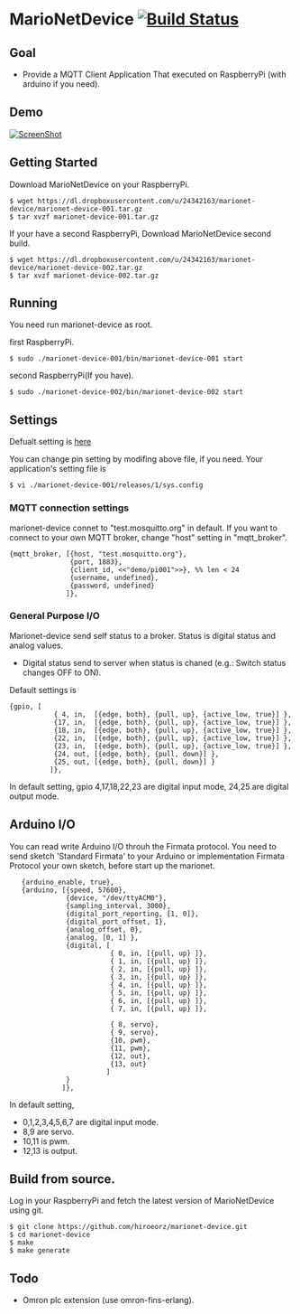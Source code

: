 # MarioNetDevice   [![Build Status](https://travis-ci.org/hiroeorz/marionet-device.svg?branch=master)](https://travis-ci.org/hiroeorz/marionet-device)

## Goal

* Provide a MQTT Client Application That executed on RaspberryPi (with arduino if you need).

## Demo

[![ScreenShot](https://dl.dropboxusercontent.com/u/24342163/mqtt_demo.png)](http://youtu.be/j3Vmd_o24oU)

## Getting Started

Download MarioNetDevice on your RaspberryPi.

```
$ wget https://dl.dropboxusercontent.com/u/24342163/marionet-device/marionet-device-001.tar.gz
$ tar xvzf marionet-device-001.tar.gz
```

If your have a second RaspberryPi, Download MarioNetDevice second build.

```
$ wget https://dl.dropboxusercontent.com/u/24342163/marionet-device/marionet-device-002.tar.gz
$ tar xvzf marionet-device-002.tar.gz
```
 
## Running

You need run marionet-device as root.

first RaspberryPi.

```
$ sudo ./marionet-device-001/bin/marionet-device-001 start
```

second RaspberryPi(If you have).

```
$ sudo ./marionet-device-002/bin/marionet-device-002 start
```

##  Settings

Defualt setting is [here](https://github.com/hiroeorz/marionet-device/blob/master/rel/marionet-device-001/files/sys.config)

You can change pin setting by modifing above file, if you need.
Your application's setting file is 

```
$ vi ./marionet-device-001/releases/1/sys.config
```

### MQTT connection settings

marionet-device connet to "test.mosquitto.org" in default. If you want to connect to your own MQTT broker, change "host" setting in "mqtt_broker".

```erl-sh
{mqtt_broker, [{host, "test.mosquitto.org"},
               {port, 1883},
               {client_id, <<"demo/pi001">>}, %% len < 24
               {username, undefined},
               {password, undefined}
              ]},
```

### General Purpose I/O

Marionet-device send self status to a broker. Status is digital status and analog values.

* Digital status send to server when status is chaned (e.g.: Switch status changes OFF to ON).

Default settings is

```
{gpio, [
           { 4, in,  [{edge, both}, {pull, up}, {active_low, true}] },
           {17, in,  [{edge, both}, {pull, up}, {active_low, true}] },
           {18, in,  [{edge, both}, {pull, up}, {active_low, true}] },
           {22, in,  [{edge, both}, {pull, up}, {active_low, true}] },
           {23, in,  [{edge, both}, {pull, up}, {active_low, true}] },
           {24, out, [{edge, both}, {pull, down}] },
           {25, out, [{edge, both}, {pull, down}] }
          ]},
```

In default setting, gpio 4,17,18,22,23 are digital input mode, 24,25 are digital output mode.

## Arduino I/O

You can read write Arduino I/O throuh the Firmata protocol.
You need to send sketch 'Standard Firmata' to your Arduino or implementation Firmata Protocol your own sketch, before start up the marionet.

```
   {arduino_enable, true},
   {arduino, [{speed, 57600},
              {device, "/dev/ttyACM0"},
              {sampling_interval, 3000},
              {digital_port_reporting, [1, 0]},
              {digital_port_offset, 1},
              {analog_offset, 0},
              {analog, [0, 1] },
              {digital, [
                         { 0, in, [{pull, up} ]},
                         { 1, in, [{pull, up} ]},
                         { 2, in, [{pull, up} ]},
                         { 3, in, [{pull, up} ]},
                         { 4, in, [{pull, up} ]},
                         { 5, in, [{pull, up} ]},
                         { 6, in, [{pull, up} ]},
                         { 7, in, [{pull, up} ]},

                         { 8, servo},
                         { 9, servo},
                         {10, pwm},
                         {11, pwm},
                         {12, out},
                         {13, out}
                        ]
              }
             ]},
```

In default setting,
* 0,1,2,3,4,5,6,7 are digital input mode.
* 8,9 are servo.
* 10,11 is pwm.
* 12,13 is output.


## Build from source.

Log in your RaspberryPi and fetch the latest version of MarioNetDevice using git.

```
$ git clone https://github.com/hiroeorz/marionet-device.git
$ cd marionet-device
$ make
$ make generate
```


## Todo

- Omron plc extension (use omron-fins-erlang).
